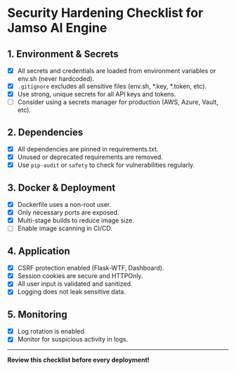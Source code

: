 # Security Hardening Checklist for Jamso AI Engine

## 1. Environment & Secrets
- [x] All secrets and credentials are loaded from environment variables or env.sh (never hardcoded).
- [x] `.gitignore` excludes all sensitive files (env.sh, *.key, *.token, etc).
- [x] Use strong, unique secrets for all API keys and tokens.
- [ ] Consider using a secrets manager for production (AWS, Azure, Vault, etc).

## 2. Dependencies
- [x] All dependencies are pinned in requirements.txt.
- [x] Unused or deprecated requirements are removed.
- [x] Use `pip-audit` or `safety` to check for vulnerabilities regularly.

## 3. Docker & Deployment
- [x] Dockerfile uses a non-root user.
- [x] Only necessary ports are exposed.
- [x] Multi-stage builds to reduce image size.
- [ ] Enable image scanning in CI/CD.

## 4. Application
- [x] CSRF protection enabled (Flask-WTF, Dashboard).
- [x] Session cookies are secure and HTTPOnly.
- [x] All user input is validated and sanitized.
- [x] Logging does not leak sensitive data.

## 5. Monitoring
- [x] Log rotation is enabled.
- [x] Monitor for suspicious activity in logs.

---

**Review this checklist before every deployment!**
